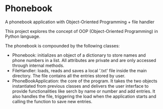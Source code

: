 # Phonebook

A phonebook application with Object-Oriented Programming + file handler

This project explores the concept of OOP (Object-Oriented Programming) in Python language.

The phonebook is compounded by the following classes:

- Phonebook: initializes an object of a dictionary to store names and phone numbers in a list.
All attributes are private and are only accessed through internal methods.
- FileHandler: loads, reads and saves a  local '.txt' file inside the main directory. The file contains all the entries stored by user.
- PhoneBookApplication: the core of the program. It takes the two objects instantiated from previous classes
and delivers the user interface to provide functionalities like serch by name or number and add entries.
It also handles the file, triggering the load when the application starts and calling the function to save new entries.
